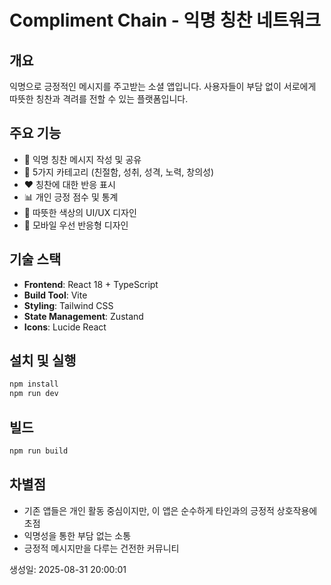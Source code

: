 # Compliment Chain - 익명 칭찬 네트워크

## 개요
익명으로 긍정적인 메시지를 주고받는 소셜 앱입니다. 사용자들이 부담 없이 서로에게 따뜻한 칭찬과 격려를 전할 수 있는 플랫폼입니다.

## 주요 기능
- 💬 익명 칭찬 메시지 작성 및 공유
- 🎯 5가지 카테고리 (친절함, 성취, 성격, 노력, 창의성)
- ❤️ 칭찬에 대한 반응 표시
- 📊 개인 긍정 점수 및 통계
- 🎨 따뜻한 색상의 UI/UX 디자인
- 📱 모바일 우선 반응형 디자인

## 기술 스택
- **Frontend**: React 18 + TypeScript
- **Build Tool**: Vite
- **Styling**: Tailwind CSS
- **State Management**: Zustand
- **Icons**: Lucide React

## 설치 및 실행
```bash
npm install
npm run dev
```

## 빌드
```bash
npm run build
```

## 차별점
- 기존 앱들은 개인 활동 중심이지만, 이 앱은 순수하게 타인과의 긍정적 상호작용에 초점
- 익명성을 통한 부담 없는 소통
- 긍정적 메시지만을 다루는 건전한 커뮤니티

생성일: 2025-08-31 20:00:01